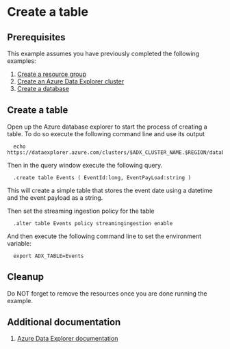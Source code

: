 
# Create a table

## Prerequisites

This example assumes you have previously completed the following examples:

1. [Create a resource group](../../group/create/README.md)
1. [Create an Azure Data Explorer cluster](../create/README.md)
1. [Create a database](../create-database/README.md)

## Create a table

<!-- workflow.include(../create-database/README.md) -->

Open up the Azure database explorer to start the process of creating a table.
To do so execute the following command line and use its output 

<!-- workflow.skip() -->
```shell
  echo https://dataexplorer.azure.com/clusters/$ADX_CLUSTER_NAME.$REGION/databases/$ADX_DATABASE_NAME
```

Then in the query window execute the following query.

```text
  .create table Events ( EventId:long, EventPayLoad:string )
```

This will create a simple table that stores the event date using a datetime and
the event payload as a string.

Then set the streaming ingestion policy for the table

```text
  .alter table Events policy streamingingestion enable
```

And then execute the following command line to set the environment variable:

```shell
  export ADX_TABLE=Events
```

## Cleanup

Do NOT forget to remove the resources once you are done running the example.

## Additional documentation

1. [Azure Data Explorer documentation](https://docs.microsoft.com/azure/data-explorer/README.md)

